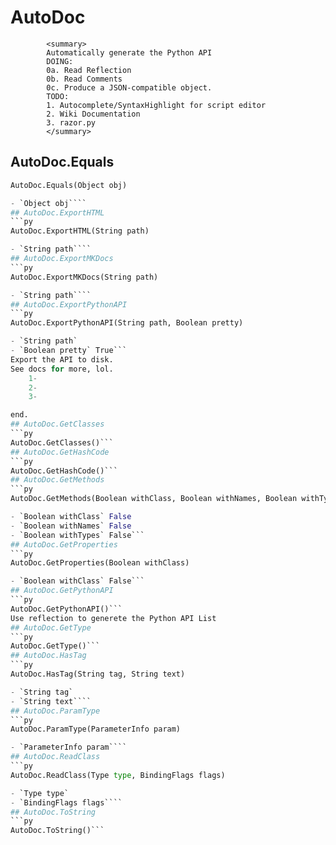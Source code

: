 # AutoDoc
            <summary>
            Automatically generate the Python API
            DOING:
            0a. Read Reflection
            0b. Read Comments 
            0c. Produce a JSON-compatible object.
            TODO:
            1. Autocomplete/SyntaxHighlight for script editor
            2. Wiki Documentation
            3. razor.py 
            </summary>
        

## AutoDoc.Equals
```py
AutoDoc.Equals(Object obj)

- `Object obj````
## AutoDoc.ExportHTML
```py
AutoDoc.ExportHTML(String path)

- `String path````
## AutoDoc.ExportMKDocs
```py
AutoDoc.ExportMKDocs(String path)

- `String path````
## AutoDoc.ExportPythonAPI
```py
AutoDoc.ExportPythonAPI(String path, Boolean pretty)

- `String path` 
- `Boolean pretty` True```
Export the API to disk. 
See docs for more, lol.
    1-
    2-
    3-

end.
## AutoDoc.GetClasses
```py
AutoDoc.GetClasses()```
## AutoDoc.GetHashCode
```py
AutoDoc.GetHashCode()```
## AutoDoc.GetMethods
```py
AutoDoc.GetMethods(Boolean withClass, Boolean withNames, Boolean withTypes)

- `Boolean withClass` False
- `Boolean withNames` False
- `Boolean withTypes` False```
## AutoDoc.GetProperties
```py
AutoDoc.GetProperties(Boolean withClass)

- `Boolean withClass` False```
## AutoDoc.GetPythonAPI
```py
AutoDoc.GetPythonAPI()```
Use reflection to generete the Python API List
## AutoDoc.GetType
```py
AutoDoc.GetType()```
## AutoDoc.HasTag
```py
AutoDoc.HasTag(String tag, String text)

- `String tag` 
- `String text````
## AutoDoc.ParamType
```py
AutoDoc.ParamType(ParameterInfo param)

- `ParameterInfo param````
## AutoDoc.ReadClass
```py
AutoDoc.ReadClass(Type type, BindingFlags flags)

- `Type type` 
- `BindingFlags flags````
## AutoDoc.ToString
```py
AutoDoc.ToString()```